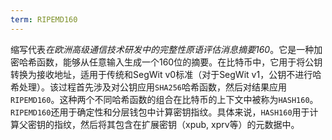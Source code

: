 ```yaml
---
term: RIPEMD160
---
```


缩写代表*在欧洲高级通信技术研发中的完整性原语评估消息摘要160*。它是一种加密哈希函数，能够从任意输入生成一个160位的摘要。在比特币中，它用于将公钥转换为接收地址，适用于传统和SegWit v0标准（对于SegWit v1，公钥不进行哈希处理）。该过程首先涉及对公钥应用`SHA256`哈希函数，然后对结果应用`RIPEMD160`。这种两个不同哈希函数的组合在比特币的上下文中被称为`HASH160`。`RIPEMD160`还用于确定性和分层钱包中计算密钥指纹。具体来说，`HASH160`用于计算父密钥的指纹，然后将其包含在扩展密钥（xpub, xprv等）的元数据中。